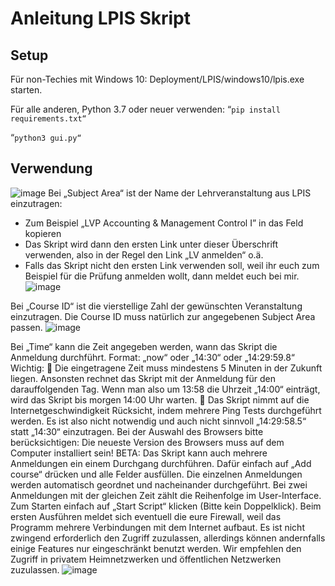 # Anleitung LPIS Skript

## Setup

Für non-Techies mit Windows 10: Deployment/LPIS/windows10/lpis.exe starten.

Für alle anderen, Python 3.7 oder neuer verwenden:
“`pip install requirements.txt“`

“`python3 gui.py“`

## Verwendung
![image](https://user-images.githubusercontent.com/38352381/191569832-1feea657-448d-455d-ae5e-f1ae4298a8a7.png)
Bei „Subject Area“ ist der Name der Lehrveranstaltung aus LPIS einzutragen:
- Zum Beispiel „LVP Accounting & Management Control I” in das Feld kopieren
- Das Skript wird dann den ersten Link unter dieser Überschrift verwenden, also in der Regel
den Link „LV anmelden“ o.ä.
- Falls das Skript nicht den ersten Link verwenden soll, weil ihr euch zum Beispiel für die
Prüfung anmelden wollt, dann meldet euch bei mir.
![image](https://user-images.githubusercontent.com/38352381/191571634-428996a9-69a0-4871-9312-41b9be19e19c.png)


Bei „Course ID“ ist die vierstellige Zahl der gewünschten Veranstaltung einzutragen. Die Course ID
muss natürlich zur angegebenen Subject Area passen.
![image](https://user-images.githubusercontent.com/38352381/191571680-27ef9d18-8d5e-43a6-978e-1d17de929901.png)

Bei „Time“ kann die Zeit angegeben werden, wann das Skript die Anmeldung durchführt.
Format: „now“ oder „14:30“ oder „14:29:59.8“
Wichtig:
 Die eingetragene Zeit muss mindestens 5 Minuten in der Zukunft liegen. Ansonsten rechnet
das Skript mit der Anmeldung für den darauffolgenden Tag. Wenn man also um 13:58 die
Uhrzeit „14:00“ einträgt, wird das Skript bis morgen 14:00 Uhr warten.
 Das Skript nimmt auf die Internetgeschwindigkeit Rücksicht, indem mehrere Ping Tests
durchgeführt werden. Es ist also nicht notwendig und auch nicht sinnvoll „14:29:58.5“ statt
„14:30“ einzutragen.
Bei der Auswahl des Browsers bitte berücksichtigen: Die neueste Version des Browsers muss auf dem
Computer installiert sein!
BETA: Das Skript kann auch mehrere Anmeldungen ein einem Durchgang durchführen.
Dafür einfach auf „Add course“ drücken und alle Felder ausfüllen. Die einzelnen Anmeldungen
werden automatisch geordnet und nacheinander durchgeführt. Bei zwei Anmeldungen mit der
gleichen Zeit zählt die Reihenfolge im User-Interface.
Zum Starten einfach auf „Start Script“ klicken (Bitte kein Doppelklick). Beim ersten Ausführen meldet
sich eventuell die eure Firewall, weil das Programm mehrere Verbindungen mit dem Internet
aufbaut. Es ist nicht zwingend erforderlich den Zugriff zuzulassen, allerdings können andernfalls
einige Features nur eingeschränkt benutzt werden. Wir empfehlen den Zugriff in privatem
Heimnetzwerken und öffentlichen Netzwerken zuzulassen.
![image](https://user-images.githubusercontent.com/38352381/191571823-ff29cf1a-b9bf-42a5-996e-dc62dfde99a8.png)
